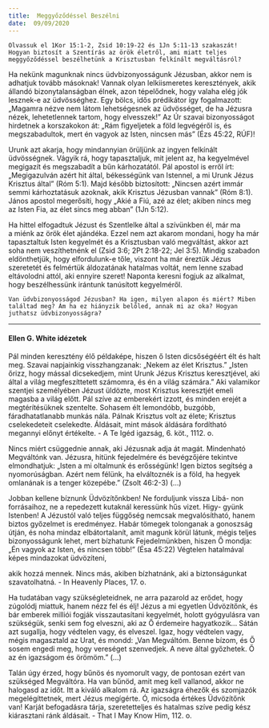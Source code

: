 ```yaml
---
title:  Meggyőződéssel Beszélni
date:  09/09/2020
---
```


`Olvassuk el 1Kor 15:1-2, Zsid 10:19-22 és 1Jn 5:11-13 szakaszát! Hogyan biztosít a Szentírás az örök életről, ami miatt teljes meggyőződéssel beszélhetünk a Krisztusban felkínált megváltásról?`

Ha nekünk magunknak nincs üdvbizonyosságunk Jézusban, akkor nem is adhatjuk tovább másoknak! Vannak olyan lelkiismeretes keresztények, akik állandó bizonytalanságban élnek, azon tépelődnek, hogy valaha elég jók lesznek-e az üdvösséghez. Egy bölcs, idős prédikátor így fogalmazott: „Magamra nézve nem látom lehetségesnek az üdvösséget, de ha Jézusra nézek, lehetetlennek tartom, hogy elvesszek!” Az Úr szavai bizonyosságot hirdetnek a korszakokon át: „Rám figyeljetek a föld legvégéről is, és megszabadultok, mert én vagyok az Isten, nincsen más” (Ézs 45:22, RÚF)!

Urunk azt akarja, hogy mindannyian örüljünk az ingyen felkínált üdvösségnek. Vágyik rá, hogy tapasztaljuk, mit jelent az, ha kegyelmével megigazít és megszabadít a bűn kárhozatától. Pál apostol is erről írt: „Megigazulván azért hit által, békességünk van Istennel, a mi Urunk Jézus Krisztus által” (Róm 5:1). Majd később biztosított: „Nincsen azért immár semmi kárhoztatásuk azoknak, akik Krisztus Jézusban vannak” (Róm 8:1). János apostol megerősíti, hogy „Akié a Fiú, azé az élet; akiben nincs meg az Isten Fia, az élet sincs meg abban” (1Jn 5:12).

Ha hittel elfogadtuk Jézust és Szentlelke által a szívünkben él, már ma a miénk az örök élet ajándéka. Ezzel nem azt akarom mondani, hogy ha már tapasztaltuk Isten kegyelmét és a Krisztusban való megváltást, akkor azt soha nem veszíthetnénk el (Zsid 3:6; 2Pt 2:18-22; Jel 3:5). Mindig szabadon eldönthetjük, hogy elfordulunk-e tőle, viszont ha már éreztük Jézus szeretetét és felmértük áldozatának hatalmas voltát, nem lenne szabad eltávolodni attól, aki ennyire szeret! Naponta keresni fogjuk az alkalmat, hogy beszélhessünk irántunk tanúsított kegyelméről.

`Van üdvbizonyosságod Jézusban? Ha igen, milyen alapon és miért? Miben találtad meg? Ám ha ez hiányzik belőled, annak mi az oka? Hogyan juthatsz üdvbizonyosságra?`

---

#### Ellen G. White idézetek

Pál minden keresztény élő példaképe, hiszen ő Isten dicsőségéért élt és halt meg. Szavai napjainkig visszhangzanak: „Nekem az élet Krisztus.” „Isten őrizz, hogy mással dicsekedjem, mint Urunk Jézus Krisztus keresztjével, aki által a világ megfeszíttetett számomra, és én a világ számára.” Aki valamikor szentjei személyében Jézust üldözte, most Krisztus keresztjét emeli magasba a világ előtt. Pál szíve az emberekért izzott, és minden erejét a megtérítésüknek szentelte. Sohasem élt lemondóbb, buzgóbb, fáradhatatlanabb munkás nála. Pálnak Krisztus volt az élete; Krisztus cselekedeteit cselekedte. Áldásait, mint mások áldására fordítható megannyi előnyt értékelte. - A Te Igéd igazság, 6. köt., 1112. o.

Nincs miért csüggednie annak, aki Jézusnak adja át magát. Mindenható Megváltónk van. Jézusra, hitünk fejedelmére és bevégzőjére tekintve elmondhatjuk: „Isten a mi oltalmunk és erősségünk! Igen biztos segítség a nyomorúságban. Azért nem félünk, ha elváltoznék is a föld, ha hegyek omlanának is a tenger közepébe.” (Zsolt 46:2-3) (...)

Jobban kellene bíznunk Üdvözítőnkben! Ne forduljunk vissza Libá- non forrásaihoz, ne a repedezett kutaknál keressünk hűs vizet. Higy- gyünk Istenben! A Jézustól való teljes függőség nemcsak megvalósítható, hanem biztos győzelmet is eredményez. Habár tömegek tolonganak a gonoszság útján, és noha mindaz elbátortalanít, amit magunk körül látunk, mégis teljes bizonyosságunk lehet, mert bízhatunk Fejedelmünkben, hiszen Ő mondja: „Én vagyok az Isten, és nincsen több!” (Ésa 45:22) Végtelen hatalmával képes mindazokat üdvözíteni,

akik hozzá mennek. Nincs más, akiben bízhatnánk, aki a biztonságunkat szavatolhatná. - In Heavenly Places, 17. o.

Ha tudatában vagy szükségleteidnek, ne arra pazarold az erődet, hogy zúgolódj miattuk, hanem nézz fel és élj! Jézus a mi egyetlen Üdvözítőnk, és bár emberek milliói fogják visszautasítani kegyelmét, holott gyógyulásra van szükségük, senki sem fog elveszni, aki az Ő érdemeire hagyatkozik... Sátán azt sugallja, hogy védtelen vagy, és elveszel. Igaz, hogy védtelen vagy, mégis magasztald az Urat, és mondd: „Van Megváltóm. Benne bízom, és Ő sosem engedi meg, hogy vereséget szenvedjek. A neve által győzhetek. Ő az én igazságom és örömöm.” (...)

Talán úgy érzed, hogy bűnös és nyomorult vagy, de pontosan ezért van szükséged Megváltóra. Ha van bűnöd, amit meg kell vallanod, akkor ne halogasd az időt. Itt a kiváló alkalom rá. Az igazságra éhezők és szomjazók megelégíttetnek, mert Jézus megígérte. Ó, micsoda értékes Üdvözítőnk van! Karját befogadásra tárja, szeretetteljes és hatalmas szíve pedig kész kiárasztani ránk áldásait. - That I May Know Him, 112. o.